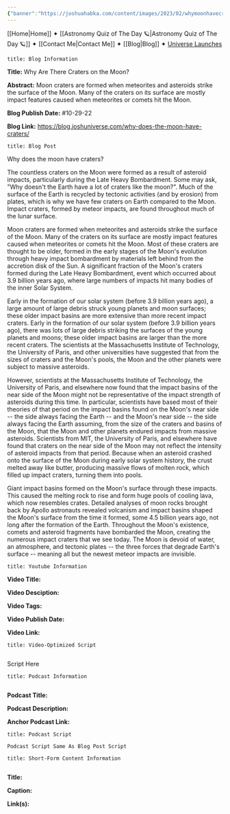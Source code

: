 ```yaml
---
{"banner":"https://joshuahabka.com/content/images/2023/02/whymoonhavecratersheader--1-.webp","banner_x":0.5,"dg-publish":true,"permalink":"/blog/why-are-there-craters-on-the-moon/","dgPassFrontmatter":true,"noteIcon":"","created":"","updated":""}
---
```




<div class="transclusion internal-embed is-loaded"><div class="markdown-embed">



[[Home\|Home]] ✦ [[Astronomy Quiz of The Day 🪐\|Astronomy Quiz of The Day 🪐]] ✦ [[Contact Me\|Contact Me]] ✦ [[Blog\|Blog]] ✦ [Universe Launches](https://stardashusa.com/)


</div></div>


```ad-info
title: Blog Information
```

**Title:** Why Are There Craters on the Moon?

**Abstract:** Moon craters are formed when meteorites and asteroids strike the surface of the Moon. Many of the craters on its surface are mostly impact features caused when meteorites or comets hit the Moon.

**Blog Publish Date:** #10-29-22 

**Blog Link:** https://blog.joshuniverse.com/why-does-the-moon-have-craters/

```ad-abstract
title: Blog Post
```

Why does the moon have craters?

The countless craters on the Moon were formed as a result of asteroid impacts, particularly during the Late Heavy Bombardment. Some may ask, "Why doesn't the Earth have a lot of craters like the moon?". Much of the surface of the Earth is recycled by tectonic activities (and by erosion) from plates, which is why we have few craters on Earth compared to the Moon. Impact craters, formed by meteor impacts, are found throughout much of the lunar surface.

Moon craters are formed when meteorites and asteroids strike the surface of the Moon. Many of the craters on its surface are mostly impact features caused when meteorites or comets hit the Moon. Most of these craters are thought to be older, formed in the early stages of the Moon's evolution through heavy impact bombardment by materials left behind from the accretion disk of the Sun. A significant fraction of the Moon's craters formed during the Late Heavy Bombardment, event which occurred about 3.9 billion years ago, where large numbers of impacts hit many bodies of the inner Solar System.

Early in the formation of our solar system (before 3.9 billion years ago), a large amount of large debris struck young planets and moon surfaces; these older impact basins are more extensive than more recent impact craters. Early in the formation of our solar system (before 3.9 billion years ago), there was lots of large debris striking the surfaces of the young planets and moons; these older impact basins are larger than the more recent craters. The scientists at the Massachusetts Institute of Technology, the University of Paris, and other universities have suggested that from the sizes of craters and the Moon's pools, the Moon and the other planets were subject to massive asteroids.

However, scientists at the Massachusetts Institute of Technology, the University of Paris, and elsewhere now found that the impact basins of the near side of the Moon might not be representative of the impact strength of asteroids during this time. In particular, scientists have based most of their theories of that period on the impact basins found on the Moon's near side -- the side always facing the Earth --  and the Moon's near side -- the side always facing the Earth assuming, from the size of the craters and basins of the Moon, that the Moon and other planets endured impacts from massive asteroids. Scientists from MIT, the University of Paris, and elsewhere have found that craters on the near side of the Moon may not reflect the intensity of asteroid impacts from that period. Because when an asteroid crashed onto the surface of the Moon during early solar system history, the crust melted away like butter, producing massive flows of molten rock, which filled up impact craters, turning them into pools.

Giant impact basins formed on the Moon's surface through these impacts. This caused the melting rock to rise and form huge pools of cooling lava, which now resembles crates. Detailed analyses of moon rocks brought back by Apollo astronauts revealed volcanism and impact basins shaped the Moon's surface from the time it formed, some 4.5 billion years ago, not long after the formation of the Earth. Throughout the Moon's existence, comets and asteroid fragments have bombarded the Moon, creating the numerous impact craters that we see today. The Moon is devoid of water, an atmosphere, and tectonic plates -- the three forces that degrade Earth's surface -- meaning all but the newest meteor impacts are invisible.

```ad-info
title: Youtube Information
```

**Video Title:**

**Video Desciption:**

**Video Tags:**

**Video Publish Date:**

**Video Link:**

```ad-abstract
title: Video-Optimized Script


```

Script Here

```ad-info
title: Podcast Information


```

**Podcast Title:**

**Podcast Description:**

**Anchor Podcast Link:**

```ad-info
title: Podcast Script

Podcast Script Same As Blog Post Script

```


```ad-info
title: Short-Form Content Information


```

**Title:**

**Caption:**

**Link(s):**

